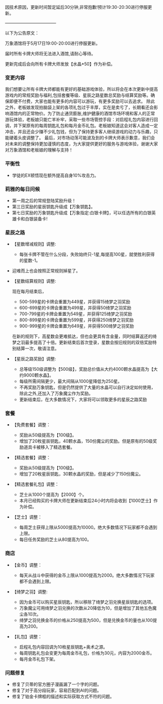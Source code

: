因技术原因，更新时间暂定延后30分钟,非常抱歉!预计19:30-20:30进行停服更新。

————————————

以下为公告原文：

万象酒馆将于5月17日19:00-20:00进行停服更新。

届时所有卡牌大师将无法进入酒馆,请耐心等待。

更新完成后会向所有卡牌大师发放【水晶*50】作为补偿。

### 变更内容

我们想要让所有卡牌大师都能有更好的基础游戏体验，所以将会在本次更新中提高游戏内的常规奖励与福利,包括套餐等级、星辰之路星数总奖励与结算奖励等。确保即便不付费，大家也能有更多的内容可以游玩，有更多奖励可以去追求。
除此之外，老板娘发现拍脑袋上架的各项礼包过于丰厚，实在是卖亏了，长期看还会影响酒馆内的正常物价。为了防止通货膨胀,维护健康的酒馆市场环境和客人的正常游玩体验，老板娘只能亡羊补牢，采取一些市场管控手段：对启程礼包内容进行回调，并下架原有的每周钥匙礼包和每月金币礼包。老板娘知道这会对客人造成一定冲击，并且还会少赚不少礼包钱，但为了保持更多客人继续游戏的动力与乐趣，只能硬着头皮调整了。
最后，对市场动荡可能波及到的卡牌大师表示歉意，我们会对未来的调整保持更加谨慎的态度，为大家提供更好的服务与游戏体验，谢谢大家对万象酒馆和老板娘的理解与支持！

### 平衡性

- 学徒的EX顿悟现在额外提高自身10%攻击力。

### 莉雅的每日问候

- 第一周之后的常规登陆奖励升级！
- 第三日奖励的星辰钥匙升级成【万象钥匙】。
- 第七日奖励的万象钥匙升级成【万象指定:白银卡牌】，可以任选所有的白银英雄卡和白银装备卡!

### 星辰之路

- 【星数增减规则】调整:

  - 每张卡牌不管在什么分段，失败始终只-1星,每提高100星，就使胜利获得的星数-1。
- 迎难而上也会按照正常规则掉星了。
  
- 【星数结算规则】调整:
  
  现在每月结束后，
  
  - 500-599星的卡牌会重置为449星，并获得15绮梦之羽奖励
  - 600-699星的卡牌会重置为499星，并获得50绮梦之羽奖励
  - 700-799星的卡牌会重置为549星，并获得125绮梦之羽奖励
  - 800-899星的卡牌会重置为599星，并获得250绮梦之羽奖励
  - 900-999星的卡牌会重置为649星，并获得500绮梦之羽奖励
  
  在新的规则下，高星数会更难抵达，但也会更具有含金量，同时结算返还的绮梦之羽最多提高了十倍。更新结束后首次登录，星数会按旧规则的双倍奖励特别结算一次，敬请注意。
  
- 【星辰之路奖励】调整:
  
  - 总等级150级调整为【500级】，奖励总价值从大约4000颗水晶提高为【大约9000颗水晶】。
  - 每级所需间隔更少，最大间隔从1000星降低为250星。
  - 不再奖励万象钥匙，但是仍然提供了大量的水晶可以自行决定如何使用，除此之外,还加入了万象魔尘作为奖励。
  - 更新结束后，在大多数情况下，大家将可以领取更多的星辰之路奖励

### 套餐

- 【免费套餐】调整：
  - 奖励从50级提高为【100级】。
  - 增加了20枚星辰钥匙，40颗水晶，150份魔尘的奖励。但是原有的50级奖励道具卡被移入了精选套餐。

- 【精选套餐】调整：
  - 奖励从50级提高为【100级】。
  - 增加了20枚星辰钥匙，30颗水晶的奖励，但是减少了150份魔尘。

- 【精选套餐礼包】调整：
  - 芝士从1000个提高为【2000】个。
  - 本月已经购买的卡牌大师在更新结束后24小时内将会收到【1000芝士】作为补偿。

- 【芝士】调整：
  - 每周芝士获得上限从5000提高为10000。绝大多数情况下玩家都不会遇到上限。
  - 每日任务奖励的芝士从80提高为100。

### 商店

- 【金币】调整：
  - 每天从战斗中获得的金币上限从1000提高为2000。绝大多数情况下玩家都不会遇到上限。

- 【绮梦之羽】调整:
  - 因为金币可以购买星辰钥匙，所以移除了绮梦之羽兑换星辰钥匙的选项。
  - 万象魔尘可用绮梦之羽兑换的次数从20降低为10，但是增加了其他五色魔尘各10次。
  - 绮梦之羽兑换金币的价格从250提高为500，但是兑换金币的量也从100提高为200。

- 【礼包】调整：
  - 启程礼包内容回调为10枚星辰钥匙+奥术之源。
  - 每周钥匙礼包会变更为每周金币礼包，价格为30元，内容为2000金币。
  - 每月金币礼包下架。

### 问题修复

- 修复了贝蒂的官方圈子漫画漏了一个字的问题。
- 修复了对于高分段玩家，容易匹配到AI的问题。
- 修复了铂金卡牌框的描述和实际获取方式不符的问题。